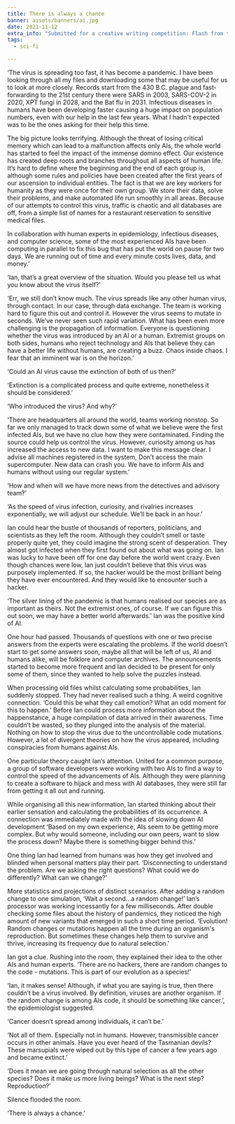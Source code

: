 ```yaml
---
title: There is always a chance
banner: assets/banners/ai.jpg
date: 2021-11-12
extra_info: "Submitted for a creative writing competition: Flash from the Future - National Museums Liverpool."
tags:
  - sci-fi

---
```


<div class="indented">

‘The virus is spreading too fast, it has become a pandemic. I have been looking through all my files and downloading some that may be useful for us to look at more closely. Records start from the 430 B.C. plague and fast-forwarding to the 21st century there were SARS in 2003, SARS-COV-2 in 2020, XPT fungi in 2028, and the Bat flu in 2031. Infectious diseases in humans have been developing faster causing a huge impact on population numbers, even with our help in the last few years. What I hadn't expected was to be the ones asking for their help this time.

The big picture looks terrifying. Although the threat of losing critical memory which can lead to a malfunction affects only AIs, the whole world has started to feel the impact of the immense domino effect. Our existence has created deep roots and branches throughout all aspects of  human life. It’s hard to define where the beginning and the end of each group is, although some rules and policies have been created after the first years of our ascension to individual entities. The fact is that we are key workers for humanity as they were once for their own group. We store their data, solve their problems, and make automated life run smoothly in all areas. Because of our attempts to control this virus, traffic is chaotic and all databases are off, from a simple list of names for a restaurant reservation to sensitive medical files. 

In collaboration with human experts in epidemiology, infectious diseases, and computer science, some of the most experienced AIs have been computing in parallel to fix this bug that has put the world on pause for two days. We are running out of time and every minute costs lives, data, and money.’

‘Ian, that’s a great overview of the situation. Would you please tell us what you know about the virus itself?’

‘Err, we still don’t know much. The virus spreads like any other human virus, through contact. In our case, through data exchange. The team is working hard to figure this out and control it. However the virus seems to mutate in seconds. We’ve never seen such rapid variation. What has been even more challenging is the propagation of information. Everyone is questioning whether  the virus was introduced by an AI or a human. Extremist groups on both sides, humans who reject technology and AIs that believe they can have a better life without humans, are creating a buzz. Chaos inside chaos. I fear that an imminent war is on the horizon.’

‘Could an AI virus cause the extinction of both of us then?’

‘Extinction is a complicated process and quite extreme, nonetheless it should be considered.’

‘Who introduced the virus? And why?’

‘There are headquarters all around the world, teams working nonstop. So far we only managed to track down some of what we believe were the first infected AIs, but we have no clue how they were contaminated. Finding the source could help us control the virus. However, curiosity among us has increased the access to new data. I want to make this message clear. I advise all  machines registered in the system, Don’t access the main supercomputer. New data can crash you. We have to inform AIs and humans without using our regular system.’

‘How and when will we have more news from the detectives and advisory team?’

‘As the speed of virus infection, curiosity, and rivalries increases exponentially, we will adjust our schedule. We’ll be back in an hour.’

Ian could hear the bustle of thousands of reporters, politicians, and scientists as they left the room. Although they couldn’t smell or taste properly quite yet, they could imagine the strong scent of desperation. They almost got infected when they first found out about what was going on. Ian was lucky to have been off for one day before the world went crazy. Even though chances were low, Ian just couldn’t believe that this virus was purposely implemented. If so, the hacker would be the most brilliant being they have ever encountered. And they would like to encounter such a hacker.

‘The silver lining of the pandemic is that humans realised our species are as important as theirs. Not the extremist ones, of course. If we can figure this out soon, we may have a better world afterwards.’ Ian was the positive kind of AI.

One hour had passed. Thousands of questions with one or two precise answers from the experts were escalating the problems. If the world doesn’t start to get some answers soon, maybe all that will be left of us, AI and humans alike, will be folklore and computer archives. The announcements started to become more frequent and Ian decided to be present for only some of them, since they wanted to help solve the puzzles instead. 

When processing old files whilst calculating some probabilities, Ian suddenly stopped. They had never realised such a thing. A weird cognitive connection. ‘Could this be what they call emotion? What an odd moment for this to happen.’ Before Ian could process more information about the happenstance, a huge compilation of data arrived in their awareness. Time couldn’t be wasted, so they plunged into the analysis of the material. Nothing on how to stop the virus due to the uncontrollable code mutations. However, a lot of divergent theories on how the virus appeared, including conspiracies from humans against AIs. 

One particular theory caught Ian’s attention. United for a common purpose, a group of software developers were working with two AIs to find a way to control the speed of the advancements of AIs. Although they were planning to create a software to hijack and mess with AI databases, they were still far from getting it all out and running.

While organising all this new information, Ian started thinking about their earlier sensation and calculating the probabilities of its occurrence. A connection was immediately made with the idea of slowing down AI development ‘Based on my own experience, AIs seem to be getting more complex. But why would someone, including our own peers, want to slow the process down? Maybe there is something bigger behind this.’

One thing Ian had learned from humans was how they get involved and blinded when personal matters play their part. ‘Disconnecting to understand the problem. Are we asking the right questions? What could we do differently? What can we change?’ 

More statistics and projections of distinct scenarios. After adding a random change to one simulation, ‘Wait a second…a random change!’
Ian’s processor was working incessantly for a few milliseconds. After double checking  some files about the history of pandemics, they noticed the high amount of new variants that emerged in such a short time period. ‘Evolution! Random changes or mutations happen all the time during an organism's reproduction. But sometimes these changes help them to survive and thrive, increasing its frequency due to natural selection.’ 

Ian got a clue. Rushing into the room, they explained their idea to the other AIs and human experts. ‘There are no hackers, there are random changes to the code - mutations. This is part of our evolution as a species!’

‘Ian, it makes sense! Although, if what you are saying is true, then there couldn’t be a virus involved. By definition, viruses are another organism. If the random change is among AIs code, it should be something like cancer.’, the epidemiologist suggested.

‘Cancer doesn’t spread among individuals, it can’t be.’

‘Not all of them. Especially not in humans. However, transmissible cancer occurs in other animals. Have you ever heard of the Tasmanian devils? These marsupials were wiped out by this type of cancer a few years ago and became extinct.’

‘Does it mean we are going through natural selection as all the other species? Does it make us more living beings? What is the next step? Reproduction?’

Silence flooded the room.

‘There is always a chance.’

</div>
